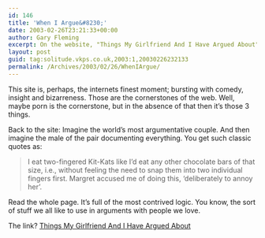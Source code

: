 ```yaml
---
id: 146
title: 'When I Argue&#8230;'
date: 2003-02-26T23:21:33+00:00
author: Gary Fleming
excerpt: On the website, "Things My Girlfriend And I Have Argued About"
layout: post
guid: tag:solitude.vkps.co.uk,2003:1,20030226232133
permalink: /Archives/2003/02/26/WhenIArgue/
---
```

This site is, perhaps, the internets finest moment; bursting with comedy, insight and bizarreness. Those are the cornerstones of the web. Well, maybe porn is the cornerstone, but in the absence of that then it&#8217;s those 3 things.

Back to the site: Imagine the world&#8217;s most argumentative couple. And then imagine the male of the pair documenting everything. You get such classic quotes as:

> I eat two-fingered Kit-Kats like I&#8217;d eat any other chocolate bars of that size, i.e., without feeling the need to snap them into two individual fingers first. Margret accused me of doing this, &#8216;deliberately to annoy her&#8217;.

Read the whole page. It&#8217;s full of the most contrived logic. You know, the sort of stuff we all like to use in arguments with people we love.

The link? [Things My Girlfriend And I Have Argued About](http://homepage.ntlworld.com/mil.millington/things.html)